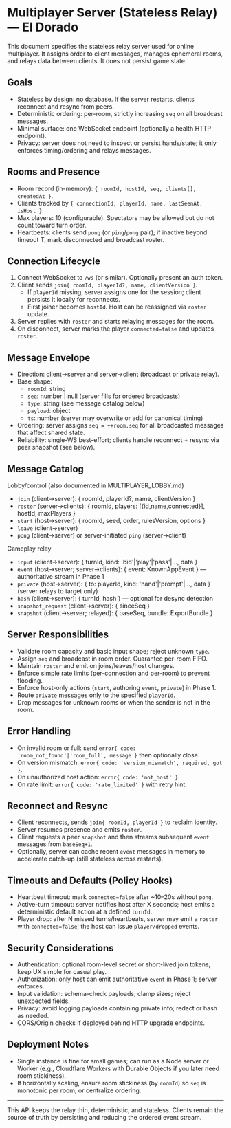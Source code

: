 # Multiplayer Server (Stateless Relay) — El Dorado

This document specifies the stateless relay server used for online multiplayer. It assigns order to client messages, manages ephemeral rooms, and relays data between clients. It does not persist game state.

## Goals

- Stateless by design: no database. If the server restarts, clients reconnect and resync from peers.
- Deterministic ordering: per-room, strictly increasing `seq` on all broadcast messages.
- Minimal surface: one WebSocket endpoint (optionally a health HTTP endpoint).
- Privacy: server does not need to inspect or persist hands/state; it only enforces timing/ordering and relays messages.

## Rooms and Presence

- Room record (in-memory): `{ roomId, hostId, seq, clients[], createdAt }`.
- Clients tracked by `{ connectionId, playerId, name, lastSeenAt, isHost }`.
- Max players: 10 (configurable). Spectators may be allowed but do not count toward turn order.
- Heartbeats: clients send `pong` (or `ping`/`pong` pair); if inactive beyond timeout T, mark disconnected and broadcast roster.

## Connection Lifecycle

1) Connect WebSocket to `/ws` (or similar). Optionally present an auth token.
2) Client sends `join{ roomId, playerId?, name, clientVersion }`.
   - If `playerId` missing, server assigns one for the session; client persists it locally for reconnects.
   - First joiner becomes `hostId`. Host can be reassigned via `roster` update.
3) Server replies with `roster` and starts relaying messages for the room.
4) On disconnect, server marks the player `connected=false` and updates `roster`.

## Message Envelope

- Direction: client→server and server→client (broadcast or private relay).
- Base shape:
  - `roomId`: string
  - `seq`: number | null (server fills for ordered broadcasts)
  - `type`: string (see message catalog below)
  - `payload`: object
  - `ts`: number (server may overwrite or add for canonical timing)
- Ordering: server assigns `seq = ++room.seq` for all broadcasted messages that affect shared state.
- Reliability: single-WS best-effort; clients handle reconnect + resync via peer snapshot (see below).

## Message Catalog

Lobby/control (also documented in MULTIPLAYER_LOBBY.md)
- `join` (client→server): { roomId, playerId?, name, clientVersion }
- `roster` (server→clients): { roomId, players: [{id,name,connected}], hostId, maxPlayers }
- `start` (host→server): { roomId, seed, order, rulesVersion, options }
- `leave` (client→server)
- `pong` (client→server) or server-initiated `ping` (server→client)

Gameplay relay
- `input` (client→server): { turnId, kind: 'bid'|'play'|'pass'|..., data }
- `event` (host→server; server→clients): { event: KnownAppEvent } — authoritative stream in Phase 1
- `private` (host→server): { to: playerId, kind: 'hand'|'prompt'|..., data } (server relays to target only)
- `hash` (client→server): { turnId, hash } — optional for desync detection
- `snapshot_request` (client→server): { sinceSeq }
- `snapshot` (client→server; relayed): { baseSeq, bundle: ExportBundle }

## Server Responsibilities

- Validate room capacity and basic input shape; reject unknown `type`.
- Assign `seq` and broadcast in room order. Guarantee per-room FIFO.
- Maintain `roster` and emit on joins/leaves/host changes.
- Enforce simple rate limits (per-connection and per-room) to prevent flooding.
- Enforce host-only actions (`start`, authoring `event`, `private`) in Phase 1.
- Route `private` messages only to the specified `playerId`.
- Drop messages for unknown rooms or when the sender is not in the room.

## Error Handling

- On invalid room or full: send `error{ code: 'room_not_found'|'room_full', message }` then optionally close.
- On version mismatch: `error{ code: 'version_mismatch', required, got }`.
- On unauthorized host action: `error{ code: 'not_host' }`.
- On rate limit: `error{ code: 'rate_limited' }` with retry hint.

## Reconnect and Resync

- Client reconnects, sends `join{ roomId, playerId }` to reclaim identity.
- Server resumes presence and emits `roster`.
- Client requests a peer `snapshot` and then streams subsequent `event` messages from `baseSeq+1`.
- Optionally, server can cache recent `event` messages in memory to accelerate catch-up (still stateless across restarts).

## Timeouts and Defaults (Policy Hooks)

- Heartbeat timeout: mark `connected=false` after ~10–20s without `pong`.
- Active-turn timeout: server notifies host after X seconds; host emits a deterministic default action at a defined `turnId`.
- Player drop: after N missed turns/heartbeats, server may emit a `roster` with `connected=false`; the host can issue `player/dropped` events.

## Security Considerations

- Authentication: optional room-level secret or short-lived join tokens; keep UX simple for casual play.
- Authorization: only host can emit authoritative `event` in Phase 1; server enforces.
- Input validation: schema-check payloads; clamp sizes; reject unexpected fields.
- Privacy: avoid logging payloads containing private info; redact or hash as needed.
- CORS/Origin checks if deployed behind HTTP upgrade endpoints.

## Deployment Notes

- Single instance is fine for small games; can run as a Node server or Worker (e.g., Cloudflare Workers with Durable Objects if you later need room stickiness).
- If horizontally scaling, ensure room stickiness (by `roomId`) so `seq` is monotonic per room, or centralize ordering.

---

This API keeps the relay thin, deterministic, and stateless. Clients remain the source of truth by persisting and reducing the ordered event stream.

